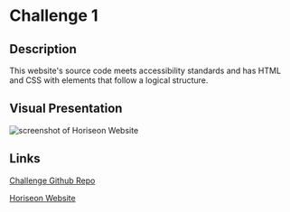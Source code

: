 # Challenge 1

## Description

This website's source code meets accessibility standards and has HTML and CSS with elements that follow a logical structure.

## Visual Presentation

![screenshot of Horiseon Website](/challenge1/Assets/images/Jessica_Bootcamp_challenge1_index.html.png)


## Links

[Challenge Github Repo](https://github.com/jessicashong/challenge1)

[Horiseon Website](https://jessicashong.github.io/challenge1/)
